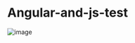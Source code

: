 # Angular-and-js-test

![image](https://github.com/Daniel-Tavarez/Angular-and-js-test/assets/63930346/0b431715-4983-4a19-8484-0c3510af30c7)

